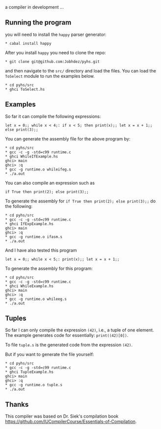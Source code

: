 a compiler in development  ...

## Running the program
you will need to install the `happy` parser generator:

```
* cabal install happy
```

After you install `happy` you need to clone the repo:

```
* git clone git@github.com:Jobhdez/pyhs.git

```
and then navigate to the `src/` directory and load the files. You can load the `ToSelect` module to run the examples
below.

```
* cd pyhs/src
* ghci ToSelect.hs
```
## Examples

So far it can compile the following expressions:

```
let x = 0;; while x < 4;: if x < 5; then print(x);; let x = x + 1;; else print(3);;
```
You can generate the assembly file for the above program by:

```
* cd pyhs/src
* gcc -c -g -std=c99 runtime.c
* ghci WhileIfExample.hs
ghci> main
ghci> :q
* gcc -g runtime.o whileifeg.s
* ./a.out
```
You can also compile an expression such as

```
if True then print(2); else print(3);;
```

To generate the assembly for `if True then print(2); else print(3);;` do the following:

```
* cd pyhs/src
* gcc -c -g -std=c99 runtime.c
* ghci IfExpExample.hs
ghci> main
ghci> :q
* gcc -g runtime.o ifasm.s
* ./a.out
```
And I have also tested this program 
```
let x = 0;; while x < 5;: print(x);; let x = x + 1;;
```
To generate the assembly for this program:
```
* cd pyhs/src
* gcc -c -g -std=c99 runtime.c
* ghci WhileExample.hs
ghci> main
ghci> :q
* gcc -g runtime.o whileeg.s
* ./a.out
```
## Tuples
So far I can only compile the expression `(42)`, i.e., a tuple of one element. The example generates code for essentially: `print((42)[0])`.

To file `tuple.s` is the generated code from the expression `(42)`.

But if you want to generate the file yourself:
```
* cd pyhs/src
* gcc -c -g -std=c99 runtime.c
* ghci TupleExample.hs
ghci> main
ghci> :q
* gcc -g runtime.o tuple.s
* ./a.out
```

## Thanks
This compiler was based on Dr. Siek's compilation book https://github.com/IUCompilerCourse/Essentials-of-Compilation.
